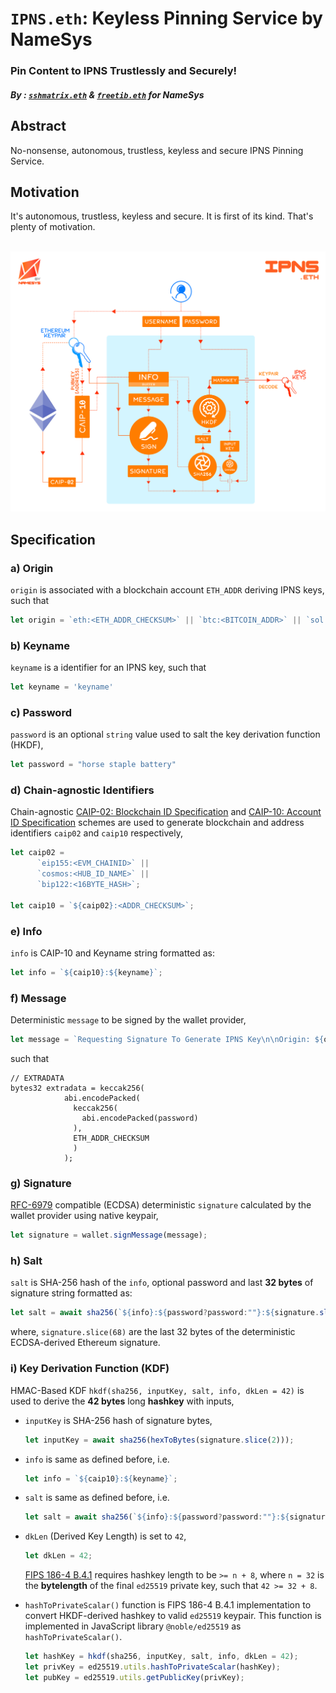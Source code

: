 # `IPNS.eth`: Keyless Pinning Service by NameSys

### Pin Content to IPNS Trustlessly and Securely!

##### By : [`sshmatrix.eth`](@sshmatrix) & [`freetib.eth`](@0xc0de4c0ffee) for NameSys

## Abstract

No-nonsense, autonomous, trustless, keyless and secure IPNS Pinning Service.

## Motivation

It's autonomous, trustless, keyless and secure. It is first of its kind. That's plenty of motivation.

&nbsp;
![](https://raw.githubusercontent.com/namesys-eth/ipns-eth-resources/main/graphics/png/keygen.png)

## Specification

### a) Origin

`origin` is associated with a blockchain account `ETH_ADDR` deriving IPNS keys, such that

```js
let origin = `eth:<ETH_ADDR_CHECKSUM>` || `btc:<BITCOIN_ADDR>` || `sol:<SOLANA_ADDR>`
```

### b) Keyname
`keyname` is a identifier for an IPNS key, such that

```js
let keyname = 'keyname'
```

### c) Password
`password` is an optional `string` value used to salt the key derivation function (HKDF),
```js
let password = "horse staple battery"
```

### d) Chain-agnostic Identifiers
Chain-agnostic [CAIP-02: Blockchain ID Specification](https://github.com/ChainAgnostic/CAIPs/blob/master/CAIPs/caip-2.md) and [CAIP-10: Account ID Specification](https://github.com/ChainAgnostic/CAIPs/blob/master/CAIPs/caip-10.md) schemes are used to generate blockchain and address identifiers `caip02` and `caip10` respectively,
```js
let caip02 =
      `eip155:<EVM_CHAINID>` ||
      `cosmos:<HUB_ID_NAME>` ||
      `bip122:<16BYTE_HASH>`;

let caip10 = `${caip02}:<ADDR_CHECKSUM>`;
```

### e) Info
`info` is CAIP-10 and Keyname string formatted as:
 ```js
 let info = `${caip10}:${keyname}`;
 ```

### f) Message
Deterministic `message` to be signed by the wallet provider,
```js
let message = `Requesting Signature To Generate IPNS Key\n\nOrigin: ${origin}\nKey Type: ed25519\nExtradata: ${extradata}\nSigned By: ${caip10}`
```

such that

```solidity
// EXTRADATA
bytes32 extradata = keccak256(
            abi.encodePacked(
              keccak256(
                abi.encodePacked(password)
              ),
              ETH_ADDR_CHECKSUM
              )
            );
```

### g) Signature
[RFC-6979](https://datatracker.ietf.org/doc/html/rfc6979) compatible (ECDSA) deterministic `signature` calculated by the wallet provider using native keypair,
```js
let signature = wallet.signMessage(message);
```

### h) Salt
`salt` is SHA-256 hash of the `info`, optional password and last **32 bytes** of signature string formatted as:

```js
let salt = await sha256(`${info}:${password?password:""}:${signature.slice(68)}`);
```
where, `signature.slice(68)` are the last 32 bytes of the deterministic ECDSA-derived Ethereum signature.

### i) Key Derivation Function (KDF)
HMAC-Based KDF `hkdf(sha256, inputKey, salt, info, dkLen = 42)` is used to derive the **42 bytes** long **hashkey** with inputs,

- `inputKey` is SHA-256 hash of signature bytes,
   ```js
   let inputKey = await sha256(hexToBytes(signature.slice(2)));
   ```

- `info` is same as defined before, i.e.
   ```js
   let info = `${caip10}:${keyname}`;
   ```

- `salt` is same as defined before, i.e.
   ```js
   let salt = await sha256(`${info}:${password?password:""}:${signature.slice(68)}`);
   ```

- `dkLen` (Derived Key Length) is set to `42`,
   ```js
   let dkLen = 42;
   ```
   [FIPS 186-4 B.4.1](https://csrc.nist.gov/publications/detail/fips/186/4/final) requires hashkey length to be `>= n + 8`, where `n = 32` is the **bytelength** of the final `ed25519` private key, such that `42 >= 32 + 8`.

- `hashToPrivateScalar()` function is FIPS 186-4 B.4.1 implementation to convert HKDF-derived hashkey to valid `ed25519` keypair. This function is implemented in JavaScript library `@noble/ed25519` as `hashToPrivateScalar()`.

   ```js
   let hashKey = hkdf(sha256, inputKey, salt, info, dkLen = 42);
   let privKey = ed25519.utils.hashToPrivateScalar(hashKey);
   let pubKey = ed25519.utils.getPublicKey(privKey);
   ```